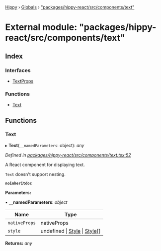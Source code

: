 [Hippy](../README.md) › [Globals](../globals.md) › ["packages/hippy-react/src/components/text"](_packages_hippy_react_src_components_text_.md)

# External module: "packages/hippy-react/src/components/text"

## Index

### Interfaces

* [TextProps](../interfaces/_packages_hippy_react_src_components_text_.textprops.md)

### Functions

* [Text](_packages_hippy_react_src_components_text_.md#text)

## Functions

###  Text

▸ **Text**(`__namedParameters`: object): *any*

*Defined in [packages/hippy-react/src/components/text.tsx:52](https://github.com/jeromehan/Hippy/blob/6216275/packages/hippy-react/src/components/text.tsx#L52)*

A React component for displaying text.

`Text` doesn't support nesting.

**`noinheritdoc`** 

**Parameters:**

▪ **__namedParameters**: *object*

Name | Type |
------ | ------ |
`nativeProps` | nativeProps |
`style` | undefined &#124; [Style](../interfaces/_types_style_.style.md) &#124; [Style](../interfaces/_types_style_.style.md)[] |

**Returns:** *any*
